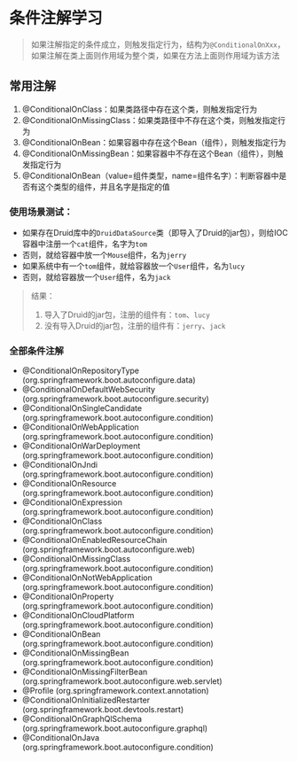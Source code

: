 # 条件注解学习

> 如果注解指定的条件成立，则触发指定行为，结构为`@ConditionalOnXxx`，如果注解在类上面则作用域为整个类，如果在方法上面则作用域为该方法
## 常用注解

1. @ConditionalOnClass：如果类路径中存在这个类，则触发指定行为
2. @ConditionalOnMissingClass：如果类路径中不存在这个类，则触发指定行为
3. @ConditionalOnBean：如果容器中存在这个Bean（组件），则触发指定行为
4. @ConditionalOnMissingBean：如果容器中不存在这个Bean（组件），则触发指定行为
5. @ConditionalOnBean（value=组件类型，name=组件名字）：判断容器中是否有这个类型的组件，并且名字是指定的值

### 使用场景测试：
- 如果存在Druid库中的`DruidDataSource`类（即导入了Druid的jar包），则给IOC容器中注册一个`cat`组件，名字为`tom`
- 否则，就给容器中放一个`Mouse`组件，名为`jerry`
- 如果系统中有一个`tom`组件，就给容器放一个`User`组件，名为`lucy`
- 否则，就给容器放一个`User`组件，名为`jack`

> 结果：
> 1. 导入了Druid的jar包，注册的组件有：`tom`、`lucy`
> 2. 没有导入Druid的jar包，注册的组件有：`jerry`、`jack`

### 全部条件注解
- @ConditionalOnRepositoryType (org.springframework.boot.autoconfigure.data)
- @ConditionalOnDefaultWebSecurity (org.springframework.boot.autoconfigure.security)
- @ConditionalOnSingleCandidate (org.springframework.boot.autoconfigure.condition)
- @ConditionalOnWebApplication (org.springframework.boot.autoconfigure.condition)
- @ConditionalOnWarDeployment (org.springframework.boot.autoconfigure.condition)
- @ConditionalOnJndi (org.springframework.boot.autoconfigure.condition)
- @ConditionalOnResource (org.springframework.boot.autoconfigure.condition)
- @ConditionalOnExpression (org.springframework.boot.autoconfigure.condition)
- @ConditionalOnClass (org.springframework.boot.autoconfigure.condition)
- @ConditionalOnEnabledResourceChain (org.springframework.boot.autoconfigure.web)
- @ConditionalOnMissingClass (org.springframework.boot.autoconfigure.condition)
- @ConditionalOnNotWebApplication (org.springframework.boot.autoconfigure.condition)
- @ConditionalOnProperty (org.springframework.boot.autoconfigure.condition)
- @ConditionalOnCloudPlatform (org.springframework.boot.autoconfigure.condition)
- @ConditionalOnBean (org.springframework.boot.autoconfigure.condition)
- @ConditionalOnMissingBean (org.springframework.boot.autoconfigure.condition)
- @ConditionalOnMissingFilterBean (org.springframework.boot.autoconfigure.web.servlet)
- @Profile (org.springframework.context.annotation)
- @ConditionalOnInitializedRestarter (org.springframework.boot.devtools.restart)
- @ConditionalOnGraphQlSchema (org.springframework.boot.autoconfigure.graphql)
- @ConditionalOnJava (org.springframework.boot.autoconfigure.condition)